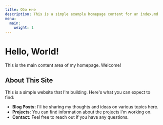```yaml
---
title: Обо мне
description: This is a simple example homepage content for an index.md file.
menu:
  main:
    weight: 1
---
```


# Hello, World!

This is the main content area of my homepage.  Welcome!

## About This Site

This is a simple website that I'm building. Here's what you can expect to find:

*   **Blog Posts:** I'll be sharing my thoughts and ideas on various topics here.
*   **Projects:** You can find information about the projects I'm working on.
*   **Contact:** Feel free to reach out if you have any questions.

